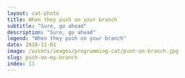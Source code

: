 ```yaml
---
layout: cat-photo
title: When they push on your branch
subtitle: "Sure, go ahead"
description: "Sure, go ahead"
legend: "When they push on your branch"
date: 2018-11-01
image: /assets/images/programming-cat/push-on-branch.jpg
slug: push-on-my-branch
index: 11
---
```

